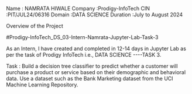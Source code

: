 Name : NAMRATA HIWALE Company :Prodigy-InfoTech CIN :PIT/JUL24/06316 Domain :DATA SCIENCE Duration :July to August 2024

Overview of the Project

#Prodigy-InfoTech_DS_03-Intern-Namrata-Jupyter-Lab-Task-3

As an Intern, I have created and completed in 12-14 days in Jupyter Lab as per the task of Prodigy InfoTech i.e., DATA SCIENCE ----TASK 3.

Task : Build a decision tree classifier to predict whether a customer will purchase a product or service based on their demographic and behavioral data. Use a dataset such as the Bank Marketing dataset from the UCI Machine Learning Repository.
